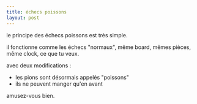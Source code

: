 ```yaml
---
title: échecs poissons
layout: post
---
```


le principe des échecs poissons est très simple.

il fonctionne comme les échecs "normaux", même board, mêmes pièces, même clock, ce que tu veux.

avec deux modifications :

- les pions sont désormais appelés "poissons"
- ils ne peuvent manger qu'en avant

amusez-vous bien.
